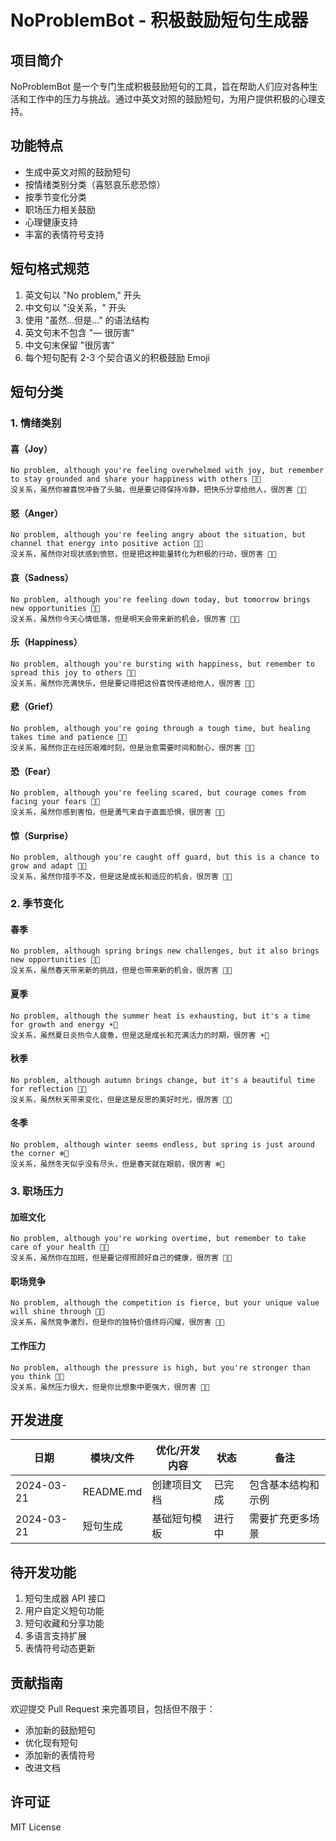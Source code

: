 # NoProblemBot - 积极鼓励短句生成器

## 项目简介
NoProblemBot 是一个专门生成积极鼓励短句的工具，旨在帮助人们应对各种生活和工作中的压力与挑战。通过中英文对照的鼓励短句，为用户提供积极的心理支持。

## 功能特点
- 生成中英文对照的鼓励短句
- 按情绪类别分类（喜怒哀乐悲恐惊）
- 按季节变化分类
- 职场压力相关鼓励
- 心理健康支持
- 丰富的表情符号支持

## 短句格式规范
1. 英文句以 "No problem," 开头
2. 中文句以 "没关系，" 开头
3. 使用 "虽然...但是..." 的语法结构
4. 英文句末不包含 "— 很厉害"
5. 中文句末保留 "很厉害"
6. 每个短句配有 2-3 个契合语义的积极鼓励 Emoji

## 短句分类

### 1. 情绪类别

#### 喜（Joy）
```
No problem, although you're feeling overwhelmed with joy, but remember to stay grounded and share your happiness with others 🌟✨
没关系，虽然你被喜悦冲昏了头脑，但是要记得保持冷静，把快乐分享给他人，很厉害 🌟✨
```

#### 怒（Anger）
```
No problem, although you're feeling angry about the situation, but channel that energy into positive action 💪🔥
没关系，虽然你对现状感到愤怒，但是把这种能量转化为积极的行动，很厉害 💪🔥
```

#### 哀（Sadness）
```
No problem, although you're feeling down today, but tomorrow brings new opportunities 🌈💫
没关系，虽然你今天心情低落，但是明天会带来新的机会，很厉害 🌈💫
```

#### 乐（Happiness）
```
No problem, although you're bursting with happiness, but remember to spread this joy to others 🎉💖
没关系，虽然你充满快乐，但是要记得把这份喜悦传递给他人，很厉害 🎉💖
```

#### 悲（Grief）
```
No problem, although you're going through a tough time, but healing takes time and patience 🌱💝
没关系，虽然你正在经历艰难时刻，但是治愈需要时间和耐心，很厉害 🌱💝
```

#### 恐（Fear）
```
No problem, although you're feeling scared, but courage comes from facing your fears 🦁✨
没关系，虽然你感到害怕，但是勇气来自于直面恐惧，很厉害 🦁✨
```

#### 惊（Surprise）
```
No problem, although you're caught off guard, but this is a chance to grow and adapt 🌟💫
没关系，虽然你措手不及，但是这是成长和适应的机会，很厉害 🌟💫
```

### 2. 季节变化

#### 春季
```
No problem, although spring brings new challenges, but it also brings new opportunities 🌸🌱
没关系，虽然春天带来新的挑战，但是也带来新的机会，很厉害 🌸🌱
```

#### 夏季
```
No problem, although the summer heat is exhausting, but it's a time for growth and energy ☀️🌿
没关系，虽然夏日炎热令人疲惫，但是这是成长和充满活力的时期，很厉害 ☀️🌿
```

#### 秋季
```
No problem, although autumn brings change, but it's a beautiful time for reflection 🍂✨
没关系，虽然秋天带来变化，但是这是反思的美好时光，很厉害 🍂✨
```

#### 冬季
```
No problem, although winter seems endless, but spring is just around the corner ❄️🌟
没关系，虽然冬天似乎没有尽头，但是春天就在眼前，很厉害 ❄️🌟
```

### 3. 职场压力

#### 加班文化
```
No problem, although you're working overtime, but remember to take care of your health 💼💪
没关系，虽然你在加班，但是要记得照顾好自己的健康，很厉害 💼💪
```

#### 职场竞争
```
No problem, although the competition is fierce, but your unique value will shine through 🎯✨
没关系，虽然竞争激烈，但是你的独特价值终将闪耀，很厉害 🎯✨
```

#### 工作压力
```
No problem, although the pressure is high, but you're stronger than you think 💪🌟
没关系，虽然压力很大，但是你比想象中更强大，很厉害 💪🌟
```

## 开发进度

| 日期 | 模块/文件 | 优化/开发内容 | 状态 | 备注 |
|------|-----------|--------------|------|------|
| 2024-03-21 | README.md | 创建项目文档 | 已完成 | 包含基本结构和示例 |
| 2024-03-21 | 短句生成 | 基础短句模板 | 进行中 | 需要扩充更多场景 |

## 待开发功能
1. 短句生成器 API 接口
2. 用户自定义短句功能
3. 短句收藏和分享功能
4. 多语言支持扩展
5. 表情符号动态更新

## 贡献指南
欢迎提交 Pull Request 来完善项目，包括但不限于：
- 添加新的鼓励短句
- 优化现有短句
- 添加新的表情符号
- 改进文档

## 许可证
MIT License 